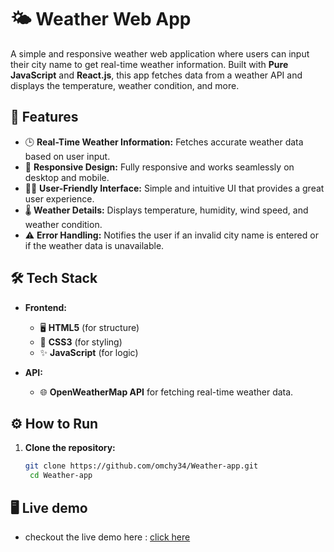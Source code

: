 # 🌤️ Weather Web App

A simple and responsive weather web application where users can input their city name to get real-time weather information. Built with **Pure JavaScript** and **React.js**, this app fetches data from a weather API and displays the temperature, weather condition, and more.

## 🚀 Features

- 🕒 **Real-Time Weather Information:** Fetches accurate weather data based on user input.
- 📱 **Responsive Design:** Fully responsive and works seamlessly on desktop and mobile.
- 👨‍💻 **User-Friendly Interface:** Simple and intuitive UI that provides a great user experience.
- 🌡️ **Weather Details:** Displays temperature, humidity, wind speed, and weather condition.
- ⚠️ **Error Handling:** Notifies the user if an invalid city name is entered or if the weather data is unavailable.

## 🛠️ Tech Stack

- **Frontend:**
  - 🖥️ **HTML5** (for structure)
  - 🎨 **CSS3** (for styling)
  - ✨ **JavaScript** (for logic)
  
- **API:**
  - 🌐 **OpenWeatherMap API** for fetching real-time weather data.

## ⚙️ How to Run

1. **Clone the repository:**

   ```bash
   git clone https://github.com/omchy34/Weather-app.git
    cd Weather-app

## 🖥️ Live demo 
- checkout the live demo here : [click here ](https://omchy34.github.io/Weather-app/)
   
